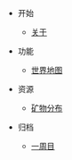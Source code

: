 - 开始
  - [关于](/README.md)
- 功能
  - [世界地图](/世界地图.md)
- 资源
  - [矿物分布](/矿物分布.md)

- 归档
  - [一周目](/归档/服务器相关/加入游戏.md)


